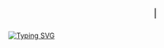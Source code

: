 <h1 align="center">
  <marquee>Hi there, xxxtacy is here!</marquee>
</h1>

<p align="center">
  <a href="https://git.io/typing-svg">
    <img src="https://readme-typing-svg.herokuapp.com?size=25&duration=3000&color=00FF00&center=true&vCenter=true&lines=Hi+everyone!;Welcome+to+my+profile;Lets+learn+together" alt="Typing SVG" />
  </a>
</p>



<!--
**xxxtacy/xxxtacy** is a ✨ _special_ ✨ repository because its `README.md` (this file) appears on your GitHub profile.

Here are some ideas to get you started:

- 🔭 I’m currently working on ...
- 🌱 I’m currently learning ...
- 👯 I’m looking to collaborate on ...
- 🤔 I’m looking for help with ...
- 💬 Ask me about ...
- 📫 How to reach me: ...
- 😄 Pronouns: ...
- ⚡ Fun fact: ...
-->
